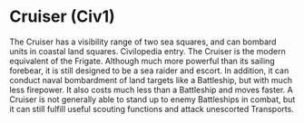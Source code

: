 # Cruiser (Civ1)

The Cruiser has a visibility range of two sea squares, and can bombard units in coastal land squares.
Civilopedia entry.
The Cruiser is the modern equivalent of the Frigate. Although much more powerful than its sailing forebear, it is still designed to be a sea raider and escort. In addition, it can conduct naval bombardment of land targets like a Battleship, but with much less firepower. It also costs much less than a Battleship and moves faster. A Cruiser is not generally able to stand up to enemy Battleships in combat, but it can still fulfill useful scouting functions and attack unescorted Transports.
